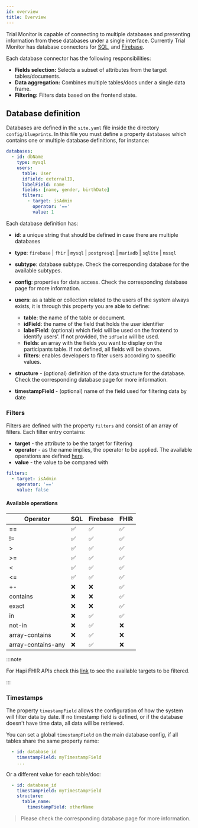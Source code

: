 ```yaml
---
id: overview
title: Overview
---
```


Trial Monitor is capable of connecting to multiple databases and presenting information from these databases under a single interface. Currently Trial Monitor has database connectors for [SQL](sql), and [Firebase](firebase).

Each database connector has the following responsibilities:

- **Fields selection:** Selects a subset of attributes from the target tables/documents.
- **Data aggregation:** Combines multiple tables/docs under a single data frame.
- **Filtering:** Filters data based on the frontend state.

## Database definition

Databases are defined in the `site.yaml` file inside the directory `config/blueprints`. In this file you must define a property `databases` which contains one or multiple database definitions, for instance:

````yaml
databases:
  - id: dbName
    type: mysql
    users:
      table: User
      idField: externalID,
      labelField: name
      fields: [name, gender, birthDate]
      filters:
        - target: isAdmin
          operator: '=='
          value: 1
````

Each database definition has:

- **id**: a unique string that should be defined in case there are multiple databases
- **type**: `firebase` | `fhir` | `mysql` | `postgresql` | `mariadb` | `sqlite` | `mssql`
- **subtype**: database subtype. Check the corresponding database for the available subtypes.
- **config**: properties for data access. Check the corresponding database page for more information.
- **users**: as a table or collection related to the users of the system always exists, it is through this property you are able to define:
  - **table**: the name of the table or document.
  - **idField**: the name of the field that holds the user identifier
  - **labelField**: (optional) which field will be used on the frontend to identify users'. If not provided, the `idField` will be used.
  - **fields**: an array with the fields you want to display on the participants table. If not defined, all fields will be shown.
  - **filters**: enables developers to filter users according to specific values.

- **structure** - (optional) definition of the data structure for the database. Check the corresponding database page for more information.
- **timestampField** - (optional) name of the field used for filtering data by date

### Filters

 Filters are defined with the property `filters` and consist of an array of filters. Each filter entry contains:
  - **target** - the attribute to be the target for filtering
  - **operator** - as the name implies, the operator to be applied. The available operations are defined [here](#available-operations).
  - **value** - the value to be compared with

````yaml
filters:
  - target: isAdmin
    operator: '=='
    value: false
````

#### Available operations

| Operator | SQL | Firebase | FHIR |
|---|---|---|---|
| == | ✅ | ✅ | ✅ |
| != | ✅ | ✅ | ✅ |
| > | ✅ | ✅ | ✅ |
| >= | ✅ | ✅ | ✅ |
| < | ✅ | ✅ | ✅ |
| <= | ✅ | ✅ | ✅ |
| +- | ❌ | ❌ | ✅ |
| contains | ❌ | ❌ | ✅ |
| exact | ❌ | ❌ | ✅ |
| in | ❌ | ✅ | ✅ |
| not-in | ❌ | ✅ | ❌ |
| array-contains | ❌ | ✅ | ❌ |
| array-contains-any | ❌ | ✅ | ❌ |

:::note

For Hapi FHIR APIs check this [link](http://hapi.fhir.org/resource?serverId=home_r4&pretty=true&_summary=&resource=Observation) to see the available targets to be filtered.

:::
### Timestamps

The property `timestampField` allows the configuration of how the system will filter data by date. If no timestamp field is defined, or if the database doesn't have time data, all data will be retrieved.

You can set a global `timestampField` on the main database config, if all tables share the same property name:

````yaml
  - id: database_id
    timestampField: myTimestampField
    ...
````

Or a different value for each table/doc:

````yaml
  - id: database_id
    timestampField: myTimestampField
    structure:
      table_name:
        timestampField: otherName
````

> Please check the corresponding database page for more information.